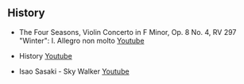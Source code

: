 ## History

- The Four Seasons, Violin Concerto in F Minor, Op. 8 No. 4, RV 297 "Winter": I. Allegro non molto
[Youtube](https://youtu.be/A1bFIH7I8Do?si=gqOprNKHdlpk2Rih)

- History [Youtube](https://youtu.be/WaNdGDJOEKw?si=Oex_FUJgCvFmkd5z)

- Isao Sasaki - Sky Walker [Youtube](https://youtu.be/ugGXVp_9wy0?si=hNyheNE_CdqoVzrg)
